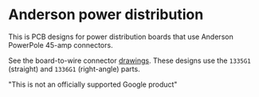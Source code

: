 # Anderson power distribution

This is PCB designs for power distribution boards that use Anderson PowerPole 45-amp connectors.

See the board-to-wire connector [drawings](https://www.andersonpower.com/content/dam/app/ecommerce/product-pdfs/PP1545/b02021s.pdf). These designs use the `1335G1` (straight) and `1336G1` (right-angle) parts.

"This is not an officially supported Google product"
